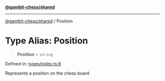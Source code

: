 [**@gambit-chess/shared**](../README.md)

***

[@gambit-chess/shared](../globals.md) / Position

# Type Alias: Position

> **Position** = `string`

Defined in: [types/index.ts:8](https://github.com/cango91/gambit-chess/blob/d79bd73a9b1359341cbe89b368f1eb5b66a60564/shared/src/types/index.ts#L8)

Represents a position on the chess board
